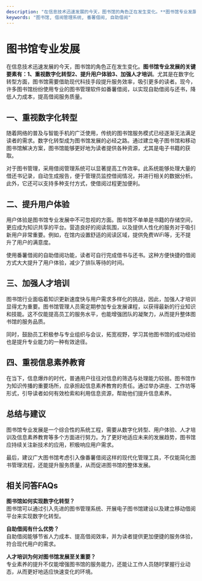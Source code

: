 ```yaml
---
description: "在信息技术迅速发展的今天，图书馆的角色正在发生变化。**图书馆专业发展的关键要素有：1、重视数字化转型2、提升用户体验3、加强人才培训**。尤其是在数字化转型方面，图书馆需要借助现代科技手段提升服务效率，吸引更多的读者。现今，许多图书馆纷纷使用专业的图书管理软件如番薯借阅，以实现自助借阅与还书，降低人力成本，提高借阅服务质量。"
keywords: "图书馆, 借阅管理系统, 番薯借阅, 自助借阅"
---
```

# 图书馆专业发展

在信息技术迅速发展的今天，图书馆的角色正在发生变化。**图书馆专业发展的关键要素有：1、重视数字化转型2、提升用户体验3、加强人才培训**。尤其是在数字化转型方面，图书馆需要借助现代科技手段提升服务效率，吸引更多的读者。现今，许多图书馆纷纷使用专业的图书管理软件如番薯借阅，以实现自助借阅与还书，降低人力成本，提高借阅服务质量。

## **一、重视数字化转型**

随着网络的普及与智能手机的广泛使用，传统的图书馆服务模式已经逐渐无法满足读者的需求。数字化转型成为图书馆发展的必经之路。通过建立电子图书馆和移动图书馆解决方案，图书馆能够更好地为读者提供各种资源，尤其是电子书籍的获取。

对于图书管理，采用借阅管理系统可以显著提高工作效率。此系统能够处理大量的借还书记录，自动生成报告，便于管理员监控借阅情况，并进行相关的数据分析。此外，它还可以支持多种支付方式，使借阅过程更加便利。

## **二、提升用户体验**

用户体验是图书馆专业发展中不可忽视的方面。图书馆不单单是书籍的存储空间，更应成为知识共享的平台。营造良好的阅读氛围，以及提供人性化的服务对于吸引新用户非常重要。例如，在馆内设置舒适的阅读区域，提供免费WiFi等，无不提升了用户的满意度。

使用番薯借阅的自助借阅功能，读者可自行完成借书与还书。这种方便快捷的借阅方式大大提升了用户体验，减少了排队等待的时间。

## **三、加强人才培训**

图书馆行业面临着知识更新速度快与用户需求多样化的挑战，因此，加强人才培训显得尤为重要。图书馆管理人员需定期参加专业发展课程，以获得最新的行业知识和技能。这不仅能提高员工的服务水平，也能增强团队的凝聚力，从而提升整体图书馆的服务品质。

同时，鼓励员工积极参与专业组织与会议，拓宽视野，学习其他图书馆的成功经验也是提升专业能力的一种有效途径。

## **四、重视信息素养教育**

在当下，信息爆炸的时代，普通用户往往对信息的筛选与处理能力较弱。图书馆作为知识传播的重要场所，应承担起信息素养教育的责任。通过举办讲座、工作坊等形式，引导读者如何有效检索和利用信息资源，帮助他们提升信息素养。

## **总结与建议**

图书馆专业发展是一个综合性的系统工程，需要从数字化转型、用户体验、人才培训及信息素养教育等多个方面进行努力。为了更好地适应未来的发展趋势，图书馆应持续关注新技术的应用，积极响应用户需求。

最后，建议广大图书馆考虑引入像番薯借阅这样的现代化管理工具，不仅能简化图书管理流程，还能提升服务质量，从而促进图书馆的整体发展。

## 相关问答FAQs

**图书馆如何实现数字化转型？**  
图书馆可以通过引入先进的图书管理系统、开展电子图书馆建设以及建立移动借阅平台来实现数字化转型。

**自助借阅有什么优势？**  
自助借阅能够节省人力成本、提高借阅效率，并为读者提供更加便捷的服务体验，符合现代用户的需求。

**人才培训为何对图书馆发展至关重要？**  
专业素养的提升不仅能增强图书馆的服务能力，还能让工作人员随时掌握行业动态，从而更好地适应快速变化的环境。
